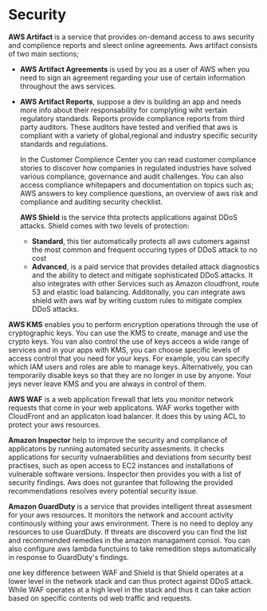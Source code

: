# Security

__AWS Artifact__ is a service that provides on-demand access to aws security and
complience reports and sleect online agreements. Aws artifact consists of two
main sections;
- __AWS Artifact Agreements__ is used by you as a user of AWS when you need to
  sign an agreement regarding your use of certain information throughout the aws
  services.
- __AWS Artifact Reports__, suppose a dev is building an app and needs more info
  about their responsability for complyting wiht vertain regulatory standards.
  Reports provide compliance reports from third party auditors. These auditors
  have tested and verified that aws is compliant with a variety of
  global,regional and industry specific security standards and regulations.
  
  In the Customer Complience Center you can read customer compliance stories to
  discover how companies in regulated industries have solved various compliance,
  governance and audit challenges. You can also access compliance whitepapers
  and documentation on topics such as; AWS answers to key complience questions,
  an overview of aws risk and compliance and auditing security checklist.
  
  __AWS Shield__ is the service thta protects applications against DDoS attacks.
  Shield comes with two levels of protection:
  - __Standard__, this tier automatically protects all aws cutomers against the
    most common and frequent occuring types of DDoS attack to no cost
  - __Advanced__, is a paid service that provides detailed attack diagnostics
    and the ability to detect and mitigate sophisticated DDoS attacks. It also
    integrates with other Services such as Amazon cloudfront, route 53 and
    elastic load balancing. Additonally, you can integrate aws shield with aws
    waf by writing custom rules to mitigate complex DDoS attacks.
    
__AWS KMS__ enables you to perform encryption operations through the use of
cryptographic keys. You can use the KMS to create, manage and use the crypto
keys. You van also control the use of keys acceos a wide range of services and
in your apps with KMS, you can choose specific levels of access control that you
need for your keys. For example, you can specify which IAM users and roles are
able to manage keys. Alternatively, you can temporarily disable keys so that
they are no longer in use by anyone. Your jeys never leave KMS and you are
always in control of them.

__AWS WAF__ is a web application firewall that lets you monitor network requests
that come in your web applicatons. WAF works together with CloudFront and an
applicaton load balancer. It does this by using ACL to protect your aws
resources.

__Amazon Inspector__ help to improve the security and compliance of applicatons
by running automated security assesments. It checks applications for security
vulnaerabilities and deviations from security best practises, such as open
access to EC2 instances and installations of vulnerable software versions.
Inspector then provides you with a list of security findings. Aws does not
gurantee that following the provided recommendations resolves every potential
security issue.

__Amazon GuardDuty__ is a service that provides intelligent threat assesment for
your aws resources. It monitors the network and account activity continously
withing your aws environment. There is no need to deploy any resources to use
GuardDuty. If threats are discoverd you can find the list and recommended
remedies in the amazon managament consol. You can also configure aws lambda
functuins to take remedition steps automatically in response to GuardDuty's
findings. 

one key difference between WAF and Shield is that Shield operates at a lower
level in the network stack and can thus protect against DDoS attack. While WAF
operates at a high level in the stack and thus it can take action based on
specific contents od web traffic and requests.
